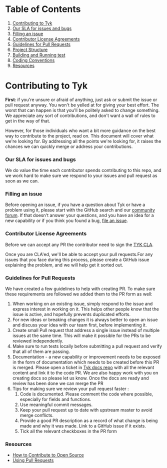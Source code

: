 # Table of Contents
1. [Contributing to Tyk](#contributing-to-tyk)
2. [Our SLA for issues and bugs](#our-sla-for-issues-and-bugs)
3. [Filling an issue](#filling-an-issue)
4. [Contributor License Agreements](#contributor-license-agreements)
5. [Guidelines for Pull Requests](#guidelines-for-pull-requests)
6. [Project Structure](#project-structure)
7. [Building and Running test](#building-and-running-test)
8. [Coding Conventions](#coding-conventions)
9. [Resources](#resources)

# Contributing to Tyk

**First**: if you're unsure or afraid of anything, just ask or submit the issue or pull request anyway. You won't be yelled at for giving your best effort. The worst that can happen is that you'll be politely asked to change something. We appreciate any sort of contributions, and don't want a wall of rules to get in the way of that.

However, for those individuals who want a bit more guidance on the best way to contribute to the project, read on. This document will cover what we're looking for. By addressing all the points we're looking for, it raises the chances we can quickly merge or address your contributions.

### Our SLA for issues and bugs
We do value the time each contributor spends contributing to this repo, and we work hard to make sure we respond to your issues and pull request as soon as we can.

### Filling an issue 
Before opening an issue, if you have a question about Tyk or have a problem using it, please start with the GitHub search and our [community forum](https://community.tyk.io).  If that doesn't answer your questions, and you have an idea for a new capability  or if you think you found a bug, [file an
issue].

### Contributor License Agreements

Before we can accept any PR the contributor need to sign the [TYK CLA](https://github.com/TykTechnologies/tyk/blob/master/CLA.md).

Once you are CLA'ed, we'll be able to accept your pull requests.For any issues that you face during this process, please create a GitHub issue explaining the problem, and we will help get it sorted out.

### Guidelines for Pull Requests
We have created a few guidelines to help with creating PR. To make sure these requirements are followed we added them to the PR form as well:

1. When working on an existing issue, simply respond to the issue and express interest in working on it.  This helps other people know that the issue is active, and hopefully prevents duplicated efforts.
2. For new ideas or breaking changes it is always better to open an issue and discuss your idea with our team first, before implementing it.
3. Create small Pull request that address a single issue instead of multiple issues at the same time. This will make it possible for the PRs to be reviewed independently.
5. Make sure to run tests locally before submitting a pull request and verify that all of them are passing.
6. Documentation - a new capability or improvement needs to be exposed in the form of documentation which needs to be created before this PR is merged. Please open a ticket in [Tyk docs repo](https://github.com/TykTechnologies/tyk-docs/issues/new?assignees=&labels=enhancement&template=feature_request.md&title=) with all the relevant content and link it to the code PR. We are also happy work with you on creating docs so please let us know. Once the docs are ready and review has been done we can merge the PR
7. Tips for making sure we review your pull request faster :
    1. Code is documented. Please comment the code where possible, especially for fields and functions.
    2. Use meaningful commit messages.
    3. Keep your pull request up to date with upstream master to avoid merge conflicts.
    4. Provide a good PR description as a record of what change is being made and why it was made. Link to a GitHub issue if it exists.
    5. Tick all the relevant checkboxes in the PR form
    
### Resources
- [How to Contribute to Open Source](https://opensource.guide/how-to-contribute/)
- [Using Pull Requests](https://help.github.com/articles/about-pull-requests/)


[file an issue]: https://github.com/TykTechnologies/demo-slo-prometheus-grafana/issues/new/choose

